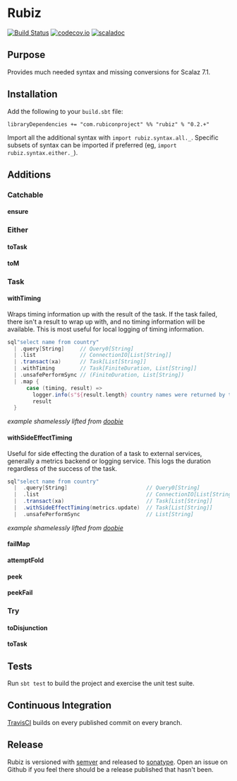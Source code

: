 Rubiz
=======================
[![Build Status](https://travis-ci.org/rubicon-project/rubiz.svg?branch=master)](https://travis-ci.org/rubicon-project/rubiz)
[![codecov.io](https://codecov.io/github/rubicon-project/rubiz/coverage.svg?branch=master)](https://codecov.io/github/rubicon-project/rubiz?branch=master)
[![scaladoc](https://javadoc-badge.appspot.com/com.rubiconproject/rubiz_2.11.svg?label=scaladoc)](https://javadoc-badge.appspot.com/com.rubiconproject/rubiz_2.11)


## Purpose

Provides much needed syntax and missing conversions for Scalaz 7.1.

## Installation

Add the following to your `build.sbt` file:

```
libraryDependencies += "com.rubiconproject" %% "rubiz" % "0.2.+"
```

Import all the additional syntax with `import rubiz.syntax.all._`. Specific subsets of syntax can be
imported if preferred (eg, `import rubiz.syntax.either._`).

## Additions

### Catchable

#### ensure

### Either

#### toTask

#### toM

### Task

#### withTiming
Wraps timing information up with the result of the task. If the task
failed, there isn't a result to wrap up with, and no timing information
will be available. This is most useful for local logging of timing
information.

```scala
sql"select name from country"
  | .query[String]     // Query0[String]
  | .list              // ConnectionIO[List[String]]
  | .transact(xa)      // Task[List[String]]
  | .withTiming        // Task[FiniteDuration, List[String]]
  | .unsafePerformSync // (FiniteDuration, List[String])
  | .map {
      case (timing, result) =>
        logger.info(s"${result.length} country names were returned by the DB in ${timing.toMillis} ms.")
        result
  }
```
*example shamelessly lifted from [doobie](https://tpolecat.github.io/doobie-0.3.0/)*

#### withSideEffectTiming
Useful for side effecting the duration of a task to external services,
generally a metrics backend or logging service. This logs the duration
regardless of the success of the task.

```scala
sql"select name from country"
  |  .query[String]                         // Query0[String]
  |  .list                                  // ConnectionIO[List[String]]
  |  .transact(xa)                          // Task[List[String]]
  |  .withSideEffectTiming(metrics.update)  // Task[List[String]]
  |  .unsafePerformSync                     // List[String]
```
*example shamelessly lifted from [doobie](https://tpolecat.github.io/doobie-0.3.0/)*

#### failMap

#### attemptFold

#### peek

#### peekFail

### Try

#### toDisjunction

#### toTask

## Tests

Run `sbt test` to build the project and exercise the unit test suite.

## Continuous Integration

[TravisCI](https://travis-ci.org/rubicon-project/rubiz) builds on every published commit on every branch.

## Release

Rubiz is versioned with [semver](http://semver.org/) and released to [sonatype](https://oss.sonatype.org/).
Open an issue on Github if you feel there should be a release published that hasn't been.
